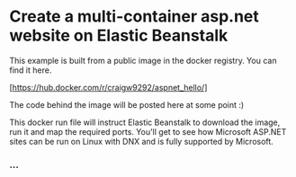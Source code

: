 # Create a multi-container asp.net website on Elastic Beanstalk

This example is built from a public image in the docker registry. You can find it here.

[https://hub.docker.com/r/craigw9292/aspnet_hello/]

The code behind the image will be posted here at some point :)

This docker run file will instruct Elastic Beanstalk to download the image, run it and map the required ports. You'll get to see how
Microsoft ASP.NET sites can be run on Linux with DNX and is fully supported by Microsoft.

### ...
